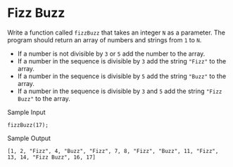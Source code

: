 # Fizz Buzz
Write a function called `fizzBuzz` that takes an integer `N` as a parameter.
The program should return an array of numbers and strings from `1` to `N`.

* If a number is not divisible by `3` or `5` add the number to the array.
* If a number in the sequence is divisible by `3` add the string `"Fizz"` to the array.
* If a number in the sequence is divisible by `5` add the string `"Buzz"` to the array.
* If a number in the sequence is divisible by `3` and `5` add the string `"Fizz Buzz"` to the array.

Sample Input
```
fizzBuzz(17);
```
Sample Output
```
[1, 2, "Fizz", 4, "Buzz", "Fizz", 7, 8, "Fizz", "Buzz", 11, "Fizz", 13, 14, "Fizz Buzz", 16, 17] 
```
